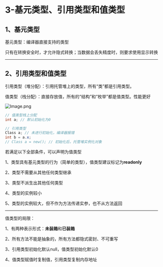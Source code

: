 # 3-基元类型、引用类型和值类型

## 1、基元类型

   基元类型：编译器直接支持的类型

   只有在转换安全时，才允许隐式转换；当数据会丢失精度时，则要求使用显示转换

---

## 2、引用类型和值类型

   引用类型（堆分配）：引用托管堆上的类型，所有“类”都是引用类型。

   值类型（栈分配）：直接存放值，所有的“结构”和“枚举”都是值类型。性能更好

![Image.png](/img/CLR-3-1.png)

```cs
// 值类型栈上分配
int a; // 默认初始化为0

// 引用类型
Class a; // 未进行初始化，编译器报错
int b = a.x;
// Class a = new(); // 初始化后，托管堆实例化对象
```

若满足以下全部条件，可以声明为值类型

1、类型具有基元类型的行为（简单的类型），值类型建议标记为**readonly**

2、类型不需要从其他任何类型继承

3、类型不派生出其他任何类型

4、类型的实例较小

5、类型的实例较大，但不作为方法传递实参，也不从方法返回

---

值类型的局限：

1、有两种表示形式：**未装箱**和**已装箱**

2、所有方法不能是抽象的，所有方法都隐式密封、不可重写

3、引用类型初始化默认null，值类型初始化默认0

4、值类型赋值时复制值，引用类型复制内存地址

